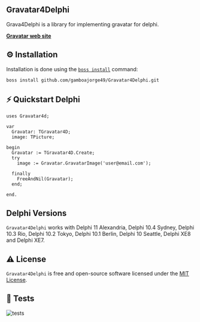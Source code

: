 ## Gravatar4Delphi

Grava4Delphi is a library for implementing gravatar for delphi.



[**Gravatar web site**](https://gravatar.com)



## ⚙️ Installation

Installation is done using the [`boss install`](https://github.com/HashLoad/boss) command:

```sh
boss install github.com/gamboajorge49/Gravatar4Delphi.git
```

## ⚡️ Quickstart Delphi

```delphi
uses Gravatar4d;

var
  Gravatar: TGravatar4D;
  image: TPicture;

begin
  Gravatar := TGravatar4D.Create;
  try
    image := Gravatar.GravatarImage('user@email.com');

  finally    
    FreeAndNil(Gravatar);
  end;

end.
```

## Delphi Versions

`Gravatar4Delphi` works with Delphi 11 Alexandria, Delphi 10.4 Sydney, Delphi 10.3 Rio, Delphi 10.2 Tokyo, Delphi 10.1 Berlin, Delphi 10 Seattle, Delphi XE8 and Delphi XE7.

## ⚠️ License

`Gravatar4Delphi` is free and open-source software licensed under the [MIT License](https://github.com/gamboajorge49/Gravatar4Delphi/blob/main/LICENCE).

## 📐 Tests

![tests](https://github.com/GlerystonMatos/horse/workflows/tests/badge.svg)

